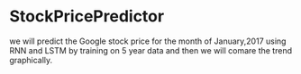 # StockPricePredictor
we will predict the Google stock price for the month of January,2017 using RNN and LSTM by training on 5 year data and then we will comare the trend graphically.
